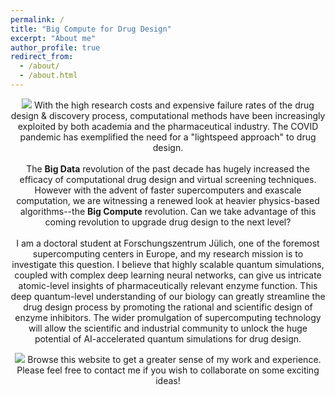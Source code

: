 ```yaml
---
permalink: /
title: "Big Compute for Drug Design"
excerpt: "About me"
author_profile: true
redirect_from: 
  - /about/
  - /about.html
---
```


<p align="center">
 <img src="images/Banner.jpg>
</p>

<div style="text-align: justify">
With the high research costs and expensive failure rates of the drug design & discovery process, computational methods have been increasingly exploited by both academia and the pharmaceutical industry. The COVID pandemic has exemplified the need for a "lightspeed approach" to drug design.
<br>
<br>
The <b>Big Data</b> revolution of the past decade has hugely increased the efficacy of computational drug design and virtual screening techniques. However with the advent of faster supercomputers and exascale computation, we are witnessing a renewed look at heavier physics-based algorithms--the <b>Big Compute</b> revolution. Can we take advantage of this coming revolution to upgrade drug design to the next level?
<br>
<br>
I am a doctoral student at Forschungszentrum Jülich, one of the foremost supercomputing centers in Europe, and my research mission is to investigate this question. I believe that highly scalable quantum simulations, coupled with complex deep learning neural networks, can give us intricate atomic-level insights of pharmaceutically relevant enzyme function. This deep quantum-level understanding of our biology can greatly streamline the drug design process by promoting the rational and scientific design of enzyme inhibitors. The wider promulgation of supercomputing technology will allow the scientific and industrial community to unlock the huge potential of AI-accelerated quantum simulations for drug design.
</div>

<p align="center">
 <img src="images/Banner2.jpg>
</p>

<div style="text-align: justify">
Browse this website to get a greater sense of my work and experience. Please feel free to contact me if you wish to collaborate on some exciting ideas!
</div>
